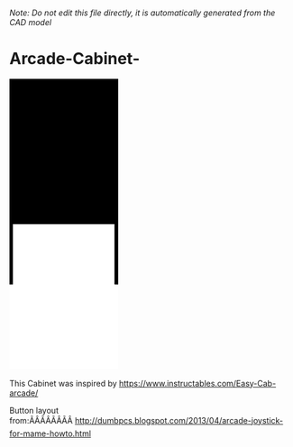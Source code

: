 ###### Note: Do not edit this file directly, it is automatically generated from the CAD model

# Arcade-Cabinet-

![](/project.svg)

This Cabinet was inspired by https://www.instructables.com/Easy-Cab-arcade/


Button layout from:ÃÂÃÂÃÂÃÂ http://dumbpcs.blogspot.com/2013/04/arcade-joystick-for-mame-howto.html


